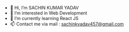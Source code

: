 - 👋 Hi, I’m SACHIN KUMAR YADAV
- 👀 I’m interested in Web Development
- 🌱 I’m currently learning React JS
- 📫 Contact me via mail : sachinkyadav457@gmail.com

<!---
sachinyadavv11/sachinyadavv11 is a ✨ special ✨ repository because its `README.md` (this file) appears on your GitHub profile.
You can click the Preview link to take a look at your changes.
--->
